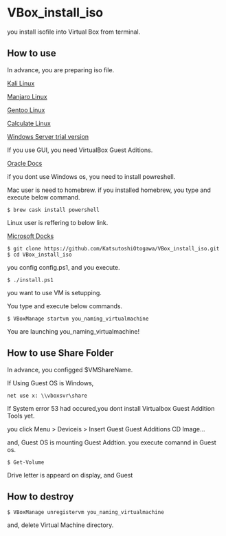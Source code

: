 # VBox_install_iso
you install isofile into Virtual Box from terminal.

## How to use

In advance, you are preparing iso file.

[Kali Linux](https://www.kali.org/)

[Manjaro Linux](https://manjaro.org/)

[Gentoo Linux](https://www.gentoo.org/)

[Calculate Linux](https://www.calculate-linux.org/)

[Windows Server trial version](https://www.microsoft.com/en-US/cloud-platform/windows-server-trial)

If you use GUI, you need VirtualBox Guest Aditions.

[Oracle Docs](https://www.oracle.com/virtualization/technologies/vm/downloads/virtualbox-downloads.html)

if you dont use Windows os, you need to install powreshell.

Mac user is need to homebrew. if you installed homebrew, you type and execute below command.
```
$ brew cask install powershell
```

Linux user is reffering to below link.

[Microsoft Docks](https://docs.microsoft.com/en-US/powershell/scripting/install/installing-powershell-core-on-linux?view=powershell-7)

```
$ git clone https://github.com/KatsutoshiOtogawa/VBox_install_iso.git
$ cd VBox_install_iso
```
you config config.ps1, and you execute.

```
$ ./install.ps1
```

you want to use VM is setupping.

You type and execute below commands.
```
$ VBoxManage startvm you_naming_virtualmachine
```
You are launching you_naming_virtualmachine!

## How to use Share Folder

In advance, you configged $VMShareName.

If Using Guest OS is Windows,
```
net use x: \\vboxsvr\share
```
If System error 53 had occured,you dont install Virtualbox Guest Addition Tools yet.

you click
Menu > Deviceis > Insert Guest Guest Additions CD Image...

and, Guest OS is mounting Guest Addtion.
you execute comannd in Guest os.
```
$ Get-Volume
```

Drive letter is appeard on display, and Guest 

## How to destroy 
```
$ VBoxManage unregistervm you_naming_virtualmachine
```
and, delete Virtual Machine directory.



